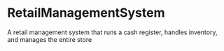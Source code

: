 # RetailManagementSystem
A retail management system that runs a cash register, handles inventory, and manages the entire store
